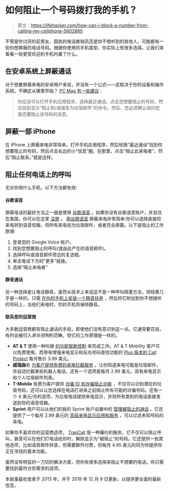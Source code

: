 # 如何阻止一个号码拨打我的手机？

> 原文：<https://lifehacker.com/how-can-i-block-a-number-from-calling-my-cellphone-5602865>

不管是你讨厌的前男友、固执的电话推销员还是你不想听到的其他人，可能都有一些你想屏蔽的电话号码。根据你使用的手机类型，你实际上有很多选择。让我们来看看一些更受欢迎的手机内置了什么。



## **在安卓系统上屏蔽通话**

对于想要屏蔽来电的安卓用户来说，并没有一个公式——这取决于你的设备和操作系统。不确定从哪里开始？ [PC Mag 有一些建议](https://www.pcmag.com/feature/362120/how-to-block-robocalls-and-spam-calls/3) :

> 你应该可以打开手机应用程序，选择最近通话。点击您想要阻止的号码，然后找到显示“阻止和/或报告为垃圾邮件”的命令。然后，您必须确认询问您是否要阻止该号码的消息。

## **屏蔽一部 iPhone**

在 iPhone 上屏蔽来电非常简单。打开手机应用程序，然后轻按“最近通话”找到你想要阻止的号码，然后点击右边的小“信息”圈。在那里，点击“阻止此来电者”，然后“阻止联系。”就是这样。

## **阻止任何电话上的呼叫**

无论你用什么手机，以下方法都有效:

#### **谷歌语音**

屏蔽电话的最好方法之一就是使用 [谷歌语音](http://www.google.com/googlevoice/about.html) 。如果你没有谷歌语音账户，并且住在美国，你可以在这里 [注册](https://voice.google.com/about) 。 [用谷歌语音](http://www.google.com/support/voice/bin/answer.py?hl=en&answer=115089) 屏蔽来电非常简单:你可以选择直接将来电转到语音信箱，将所有来电视为垃圾邮件，或者完全屏蔽。以下是阻止的工作原理:

1.  登录您的 Google Voice 帐户。
2.  找到您想要阻止的呼叫(或由此产生的语音邮件)。
3.  选择呼叫或语音邮件旁边的复选框。
4.  单击电话下方的“更多”链接。
5.  选择“阻止来电者”

#### **静音通话**

另一种选择是让电话静音。虽然从技术上来说这不是一种呼叫阻塞方法，但结果几乎是一样的。只需 [在你的手机上安装一个静音铃声](http://lifehacker.com/how-to-turn-any-song-into-a-ringtone-for-your-iphone-or-5848406) ，然后将它附加到你不想接听的号码上，当他们来电时，你的手机将保持静音。

#### **联系您的运营商**

大多数运营商都有阻止通话的手段，即使他们没有意识到这一点。它通常要花钱，有时会被归入*家长控制*的范畴，但它的工作原理是一样的。

*   **AT & T** 使用一种叫做 [的功能智能控制](http://www.att.com/gen/sites/smartlimits?pid=8950) 来完成工作。AT & T Mobility 客户可以免费使用，而带有增强来电显示和反向号码查找功能的 [Plus 版本的 Call Protect](https://www.att.com/features/security-apps.html) 每月售价 3.99 美元。
*   **威瑞森**有 [为客户提供免费的来电拦截服务](https://www.verizonwireless.com/solutions-and-services/call-filter/) ，让你知道来电可能是垃圾邮件，并自动拦截某些机器人电话。还有一个选项是每月 2.99 美元，具有来电显示和个人垃圾邮件列表。
*   **T-Mobile** 免费为客户提供 [诈骗 ID 和诈骗阻止功能](https://www.t-mobile.com/customers/mobile-security) ，不仅可以识别潜在的垃圾号码，还可以让您选择在电话打进来之前阻止所有可能的诈骗号码。还有一个 4 美元/月的选项，为垃圾电话提供来电显示，并将所有类别的电话直接发送到你的语音信箱。
*   **Sprint** 用户可以从他们的我的 Sprint 账户设置中的 [管理被阻止的通话](http://support.sprint.com/support/article/Block__restrict_or_allow_voice_calls_using_My_Sprint/case-fk158645-20101105-114511) 。它还提供了一个每月 2.99 美元的 [高级来电显示应用和服务](https://www.sprint.com/en/support/solutions/services/faqs-about-premium-caller-id.html) ，可以过滤未知号码的来电。

如果你不喜欢你的运营商选项， [TrapCall](https://www.trapcall.com/) 是一种廉价的服务，它不仅可以阻止呼叫，甚至可以在他们打电话给你时，解除显示为“被阻止”的号码。它还提供一些其他选项，比如语音邮件转录，但需要额外付费，但每月 4.95 美元的将为你提供你正在寻找的基本功能。

虽然没有明显的一刀切的解决方案，但你有很多选择来阻止不想要的电话。你只需要找到最符合你需求的选项。

本故事最初发表于 2013 年，并于 2019 年 12 月 9 日更新，以提供更全面的最新信息。